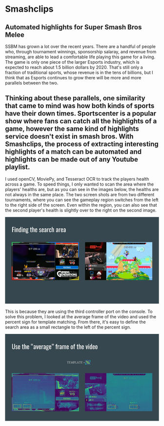# Smashclips
Automated highlights for Super Smash Bros Melee
----------------------------------------------
SSBM has grown a lot over the recent years.  There are a handful of people who, through tournament winnings, sponsorship salaray, and revenue from streaming, are able to lead a comfortable life playing this game for a living.  The game is only one piece of the larger Esports industry, which is expected to reach about 1.5 billion dollars by 2020.  That's still only a fraction of traditional sports, whose revenue is in the tens of billions, but I think that as Esports continues to grow there will be more and more parallels between the two. 

Thinking about these parallels, one similarity that came to mind was how both kinds of sports have their down times. Sportscenter is a popular show where fans can catch all the highlights of a game, however the same kind of highlights service doesn't exist in smash bros.  With Smashclips, the process of extracting interesting highlights of a match can be automated and highlights can be made out of any Youtube playlist.
------------------------------------------------
I used openCV, MoviePy, and Tesseract OCR to track the players health across a game.  To speed things, I only wanted to scan the area where the players' healths are, but as you can see in the images below, the healths are not always in the same place.  The two screen shots are from two different tournaments, where you can see the gameplay region switches from the left to the right side of the screen.  Even within the region, you can also see that the second player's health is slightly over to the right on the second image.  

![Fig. 1:  Finding the search area](images/search_areas.jpg?raw=true)

This is because they are using the third controller port on the console.  To solve this problem, I looked at the average frame of the video and used the percent sign for template matching.  From there, it's easy to define the search area as a small rectangle to the left of the percent sign.

![Fig. 2:  Defining the search area with template matching on the average frame of the video](images/Average_frames.jpg?raw=true)

